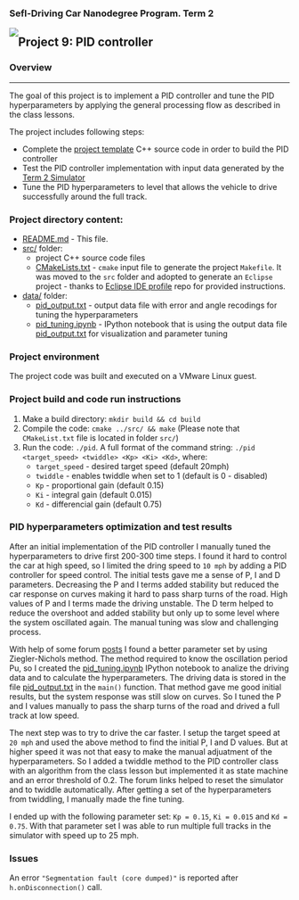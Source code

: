 
### Sefl-Driving Car Nanodegree Program. Term 2
<img style="float: left;" src="https://s3.amazonaws.com/udacity-sdc/github/shield-carnd.svg">

## Project 9: PID controller

### Overview
---
The goal of this project is to implement a PID controller and tune the PID hyperparameters by applying the general processing flow as described in the class lessons.

The project includes following steps:
* Complete the [project template](https://github.com/udacity/CarND-PID-Control-Project) C++ source code in order to build the PID controller
* Test the PID controller implementation with input data generated by the [Term 2 Simulator](https://github.com/udacity/self-driving-car-sim/releases)
* Tune the PID hyperparameters to level that allows the vehicle to drive successfully around the full track.

### Project directory content:

* [README.md](README.md) - This file.
* [src/](src/) folder:
   - project C++ source code files
   - [CMakeLists.txt](src/CMakeLists.txt) - `cmake` input file to generate the project `Makefile`. It was moved to the `src` folder and adopted to generate an `Eclipse` project - thanks to [Eclipse IDE profile](https://github.com/udacity/CarND-Extended-Kalman-Filter-Project/tree/master/ide_profiles/Eclipse) repo for provided instructions. 
* [data/](data/) folder:
    - [pid_output.txt](data/pid_output.txt) - output data file with error and angle recodings for tuning the hyperparameters
    - [pid_tuning.ipynb](data/pid_tuning.ipynb) - IPython notebook that is using the output data file [pid_output.txt](data/pid_output.txt) for visualization and parameter tuning

### Project environment


The project code was built and executed on a VMware Linux guest.

### Project build and code run instructions

1. Make a build directory: `mkdir build && cd build`
2. Compile the code: `cmake ../src/ && make` (Please note that `CMakeList.txt` file is located in folder `src/`)
3. Run the code: `./pid`. A full format of the command string: `./pid <target_speed> <twiddle> <Kp> <Ki> <Kd>`, where:
    - `target_speed` - desired target speed (default 20mph)
    - `twiddle` - enables twiddle when set to 1 (default is 0 - disabled)
    - `Kp` - proportional gain (default 0.15)
    - `Ki` - integral gain (default 0.015)
    - `Kd` - differencial gain (default 0.75)


### PID hyperparameters optimization and test results

After an initial implementation of the PID controller I manually tuned the hyperparameters to drive first 200-300 time steps. I found it hard to control the car at high speed, so I limited the dring speed to `10 mph` by adding a PID controller for speed control. The initial tests gave me a sense of P, I and D parameters. Decreasing the P and I terms added stability but reduced the car response on curves making it hard to pass sharp turns of the road. High values of P and I terms made the driving unstable. The D term helped to reduce the overshoot and added stability but only up to some level where the system oscillated again. The manual tuning was slow and challenging process.

With help of some forum [posts](https://discussions.udacity.com/t/how-can-i-connect-the-lesson-from-python-and-project-code/326414)
I found a better parameter set by using Ziegler-Nichols method. The method required to know the oscillation period Pu, so I created the [pid_tuning.ipynb](data/pid_tuning.ipynb) IPython notebook to analize the driving data and to calculate the hyperparameters. The driving data is stored in the file [pid_output.txt](data/pid_output.txt) in the `main()` function. That method gave me good initial results, but the system response was still slow on curves. So I tuned the P and I values manually to pass the sharp turns of the road and drived a full track at low speed.

The next step was to try to drive the car faster. I setup the target speed at `20 mph` and used the above method to find the initial P, I and D values. But at higher speed it was not that easy to make the manual adjuatment of the hyperparameters. So I added a twiddle method to the PID controller class with an algorithm from the class lesson but implemented it as state machine and an error threshold of 0.2. The forum links helped to reset the simulator and to twiddle automatically. After getting a set of the hyperparameters from twiddling, I manually made the fine tuning.

I ended up with the following parameter set: `Kp = 0.15`, `Ki = 0.015` and `Kd = 0.75`. With that parameter set I was able to run multiple full tracks in the simulator with speed up to 25 mph.

### Issues

An error `"Segmentation fault (core dumped)"` is reported after `h.onDisconnection()` call.
